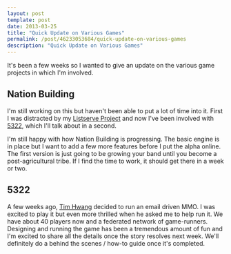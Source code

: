 ```yaml
---
layout: post
template: post
date: 2013-03-25
title: "Quick Update on Various Games"
permalink: /post/46233053684/quick-update-on-various-games
description: "Quick Update on Various Games"
---
```

It's been a few weeks so I wanted to give an update on the various game projects in which I'm involved.

## Nation Building
I'm still working on this but haven't been able to put a lot of time into it. First I was distracted by my [Listserve Project](http://blog.randylubin.com/post/45633748006/results-from-the-listserve-experiment) and now I've been involved with [5322](http://brosephstalin.com/2013/03/12/5322-an-e-mail-based-mmo/), which I'll talk about in a second.

I'm still happy with how Nation Building is progressing. The basic engine is in place but I want to add a few more features before I put the alpha online. The first version is just going to be growing your band until you become a post-agricultural tribe. If I find the time to work, it should get there in a week or two.

## 5322

A few weeks ago, [Tim Hwang](http://brosephstalin.com/) decided to run an email driven MMO. I was excited to play it but even more thrilled when he asked me to help run it. We have about 40 players now and a federated network of game-runners. Designing and running the game has been a tremendous amount of fun and I'm excited to share all the details once the story resolves next week. We'll definitely do a behind the scenes / how-to guide once it's completed.